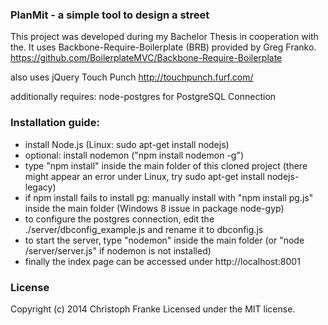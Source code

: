 ### PlanMit - a simple tool to design a street

This project was developed during my Bachelor Thesis in cooperation with the.
It uses Backbone-Require-Boilerplate (BRB) provided by Greg Franko.
https://github.com/BoilerplateMVC/Backbone-Require-Boilerplate

also uses jQuery Touch Punch http://touchpunch.furf.com/

additionally requires: node-postgres for PostgreSQL Connection

### Installation guide:

- install Node.js (Linux: sudo apt-get install nodejs)  
- optional: install nodemon ("npm install nodemon -g")
- type "npm install" inside the main folder of this cloned project (there might appear an error under Linux, try sudo apt-get install nodejs-legacy)
- if npm install fails to install pg: manually install with "npm install pg.js" inside the main folder (Windows 8 issue in package node-gyp)
- to configure the postgres connection, edit the ./server/dbconfig_example.js and rename it to dbconfig.js
- to start the server, type "nodemon" inside the main folder (or "node /server/server.js" if nodemon is not installed)
- finally the index page can be accessed under http://localhost:8001

### License

Copyright (c) 2014 Christoph Franke
Licensed under the MIT license.
